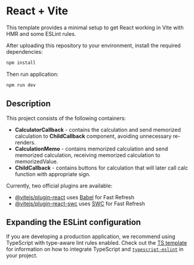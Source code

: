# React + Vite

This template provides a minimal setup to get React working in Vite with HMR and some ESLint rules.

After uploading this repository to your environment, install the required dependencies:

```sh
npm install
```

Then run application:
```sh
npm run dev
```

## Description

This project consists of the following containers:

- **CalculatorCallback** - contains the calculation and send memorized calculation to **ChildCallback** component, avoiding unnecessary re-renders.
- **CalculationMemo** - contains memorized calculation and send memorized calculation, receiving memorized calculation to memorizedValue.
- **ChildCallback** - contains buttons for calculation that will later call calc function with appropriate sign.

Currently, two official plugins are available:

- [@vitejs/plugin-react](https://github.com/vitejs/vite-plugin-react/blob/main/packages/plugin-react) uses [Babel](https://babeljs.io/) for Fast Refresh
- [@vitejs/plugin-react-swc](https://github.com/vitejs/vite-plugin-react/blob/main/packages/plugin-react-swc) uses [SWC](https://swc.rs/) for Fast Refresh

## Expanding the ESLint configuration

If you are developing a production application, we recommend using TypeScript with type-aware lint rules enabled. Check out the [TS template](https://github.com/vitejs/vite/tree/main/packages/create-vite/template-react-ts) for information on how to integrate TypeScript and [`typescript-eslint`](https://typescript-eslint.io) in your project.
